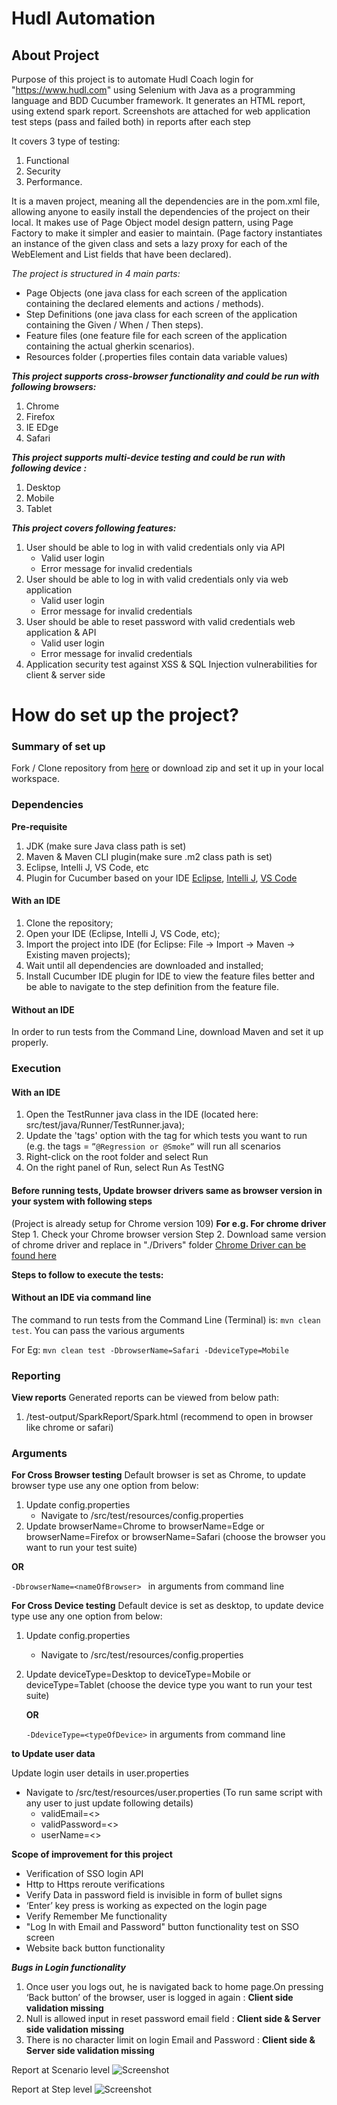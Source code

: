 # Hudl Automation

## About Project
Purpose of this project is to automate Hudl Coach login for "https://www.hudl.com" using Selenium with Java as a programming language and BDD Cucumber framework.
It generates an HTML report, using extend spark report.
Screenshots are attached for web application test steps (pass and failed both) in reports after each step

It covers 3 type of testing: 
1. Functional
2. Security
3. Performance.

It is a maven project, meaning all the dependencies are in the pom.xml file, allowing anyone to easily install the dependencies of the project on their local.
It makes use of Page Object model design pattern, using Page Factory to make it simpler and easier to maintain.
(Page factory instantiates an instance of the given class and sets a lazy proxy for each of the WebElement and List<WebElement> fields that have been declared).

*The project is structured in 4 main parts:*
- Page Objects (one java class for each screen of the application containing the declared elements and actions / methods).
- Step Definitions (one java class for each screen of the application containing the Given / When / Then steps).
- Feature files (one feature file for each screen of the application containing the actual gherkin scenarios).
- Resources folder (.properties files contain data variable values)

***This project supports cross-browser functionality and could be run with following browsers:***
1. Chrome
2. Firefox
3. IE EDge
4. Safari

***This project supports multi-device testing and could be run with following device :***
1. Desktop
2. Mobile
3. Tablet

***This project covers following features:***

1) User should be able to log in with valid credentials only via API
   - Valid user login
   - Error message for invalid credentials
2) User should be able to log in with valid credentials only via web application
   - Valid user login
   - Error message for invalid credentials
3) User should be able to reset password with valid credentials web application & API
   - Valid user login
   - Error message for invalid credentials
4) Application security test against XSS & SQL Injection vulnerabilities for client & server side

# How do set up the project? ##

### Summary of set up

Fork / Clone repository from [here](https://github.com/bintu27/HudlAutomation.git)
or download zip and set it up in your local workspace.

### Dependencies

**Pre-requisite**
1. JDK  (make sure Java class path is set)
2. Maven & Maven CLI plugin(make sure .m2 class path is set)
3. Eclipse, Intelli J, VS Code, etc
4. Plugin for Cucumber based on your IDE
   [Eclipse](https://marketplace.eclipse.org/content/cucumber-eclipse-plugin), [Intelli J](https://www.jetbrains.com/help/idea/enabling-cucumber-support-in-project.html), [VS Code](https://marketplace.visualstudio.com/items?itemName=alexkrechik.cucumberautocomplete)

#### With an IDE

1. Clone the repository;
2. Open your IDE (Eclipse, Intelli J, VS Code, etc);
3. Import the project into IDE (for Eclipse: File -> Import -> Maven -> Existing maven projects);
4. Wait until all dependencies are downloaded and installed;
5. Install Cucumber IDE plugin for IDE to view the feature files better and be able to navigate to the step definition from the feature file.

#### Without an IDE

In order to run tests from the Command Line, download Maven and set it up properly.

### Execution

#### With an IDE

1. Open the TestRunner java class in the IDE (located here: src/test/java/Runner/TestRunner.java);
2. Update the 'tags' option with the tag for which tests you want to run (e.g. the tags = `”@Regression or @Smoke”` will run all scenarios
3. Right-click on the root folder and select Run
4. On the right panel of Run, select Run As TestNG

#### Before running tests, Update browser drivers same as browser version in your system with following steps
(Project is already setup for Chrome version 109)
**For e.g. For chrome driver**
 Step 1. Check your Chrome browser version 
 Step 2. Download same version of chrome driver and replace in "./Drivers" folder
   [Chrome Driver can be found here](https://chromedriver.chromium.org/downloads)
   
**Steps to follow to execute the tests:**

#### Without an IDE via command line

The command to run tests from the Command Line (Terminal) is: `mvn clean test`.
You can pass the various arguments

For Eg: `mvn clean test -DbrowserName=Safari -DdeviceType=Mobile`


### Reporting

**View reports**
Generated reports can be viewed from below path:
1) /test-output/SparkReport/Spark.html 
   (recommend to open in browser like chrome or safari)

### Arguments

**For Cross Browser testing**
Default browser is set as Chrome, to update browser type use any one option from below: 
1. Update config.properties
   - Navigate to /src/test/resources/config.properties
2. Update browserName=Chrome to browserName=Edge or browserName=Firefox or browserName=Safari
   (choose the browser you want to run your test suite)

**OR**

   `-DbrowserName=<nameOfBrowser> ` in arguments from command line

**For Cross Device testing**
Default device is set as desktop, to update device type use any one option from below:
1. Update config.properties 
   - Navigate to /src/test/resources/config.properties
2. Update deviceType=Desktop to deviceType=Mobile or deviceType=Tablet
   (choose the device type you want to run your test suite)

   **OR**

   `-DdeviceType=<typeOfDevice>` in arguments from command line

**to Update user data** 

Update login user details in user.properties
   - Navigate to /src/test/resources/user.properties
     (To run same script with any user to just update following details) 
     - validEmail=<> 
     - validPassword=<>
     - userName=<>

**Scope of improvement for this project**
  - Verification of SSO login API
  - Http to Https reroute verifications
  - Verify Data in password field is invisible in form of bullet signs
  - ‘Enter’ key press is working as expected on the login page 
  - Verify Remember Me functionality
  - "Log In with Email and Password" button functionality test on SSO screen
  - Website back button functionality

***Bugs in Login functionality***
1. Once user you logs out, he is navigated back to home page.On pressing ‘Back button’ of the browser, user is logged in again : **Client side validation missing** 
2. Null is allowed input in reset password email field : **Client side & Server side validation missing** 
3. There is no character limit on login Email and Password : **Client side & Server side validation missing**

Report at Scenario level
![Screenshot](https://github.com/bintu27/HudlAutomation/blob/main/Screenshorts/Scenario.png)

Report at Step level
![Screenshot](https://github.com/bintu27/HudlAutomation/blob/main/Screenshorts/Step.png)
